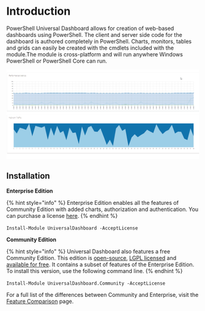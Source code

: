 # Introduction

PowerShell Universal Dashboard allows for creation of web-based dashboards using PowerShell. The client and server side code for the dashboard is authored completely in PowerShell. Charts, monitors, tables and grids can easily be created with the cmdlets included with the module.The module is cross-platform and will run anywhere Windows PowerShell or PowerShell Core can run.

![Live data from InfluxDB shown in Universal Dashboard](.gitbook/assets/influxdb.gif)

## Installation

**Enterprise Edition**

{% hint style="info" %}
Enterprise Edition enables all the features of Community Edition with added charts, authorization and authentication. You can purchase a license [here](https://ironmansoftware.com/collections/powershell/products/powershell-universal-dashboard).
{% endhint %}

`Install-Module UniversalDashboard -AcceptLicense`

**Community Edition**

{% hint style="info" %}
Universal Dashboard also features a free Community Edition. This edition is [open-source](https://github.com/ironmansoftware/universal-dashboard), [LGPL licensed](https://github.com/ironmansoftware/universal-dashboard/blob/master/LICENSE) and [available for free](https://www.powershellgallery.com/packages/UniversalDashboard.Community). It contains a subset of features of the Enterprise Edition. To install this version, use the following command line.
{% endhint %}

`Install-Module UniversalDashboard.Community -AcceptLicense`

For a full list of the differences between Community and Enterprise, visit the [Feature Comparison](feature-comparison.md) page.

